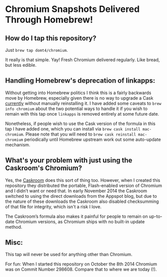 Chromium Snapshots Delivered Through Homebrew!
=================

How do I tap this repository?
--------------------------------
Just `brew tap domt4/chromium`.

It really is that simple. Yay! Fresh Chromium delivered regularly. Like bread,
but less edible.

Handling Homebrew's deprecation of linkapps:
--------------------------------
Without getting into Homebrew politics I think this is a fairly backwards move
by Homebrew, especially given there is no way to upgrade a Cask
[currently](https://github.com/Homebrew/brew/pull/1523) without manually
reinstalling it. I have added some caveats to `brew info chromium` about the two
potential ways to handle it if you wish to remain with this tap once `linkapps`
is removed entirely at some future date.

Nonetheless, if people wish to use the Cask version of the formula in this tap
I have added one, which you can install via `brew cask install mac-chromium`.
Please note that you will need to `brew cask reinstall mac-chromium` periodically
until Homebrew upstream work out some auto-update mechanism.

What's your problem with just using the Caskroom's Chromium?
--------------------------------
Yes, the [Caskroom](https://github.com/caskroom/homebrew-cask) does this sort of
thing too. However, when I created this repository they distributed the portable,
Flash-enabled version of Chromium and I didn’t want or need that. In early
November 2014 the Caskroom switched to using the direct downloads from the
Appspot blog, but due to the nature of these downloads the Caskroom also
disabled checksumming of that file for integrity, which isn't a risk I love.

The Caskroom’s formula also makes it painful for people to remain on up-to-date
Chromium versions, as Chromium ships with no built-in update method.

Misc:
--------------------------------
This tap will never be used for anything other than Chromium. 

For fun: When I started this repository on October the 8th 2014 Chromium was on
Commit Number 298608. Compare that to where we are today (!).
